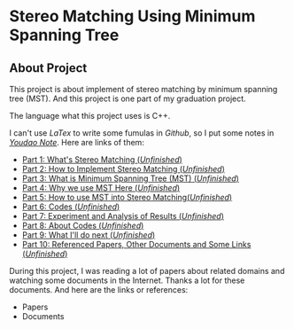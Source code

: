# Stereo Matching Using Minimum Spanning Tree

## About Project

This project is about implement of stereo matching by minimum spanning tree (MST). And this project is one part of my graduation project.

The language what this project uses is C++.

I can't use *LaTex* to write some fumulas in *Github*, so I put some notes in *[Youdao Note](http://note.youdao.com/noteshare?id=4999a00f3ce88583c92f20bfb19a3981)*. Here are links of them:

- [Part 1: What's Stereo Matching (*Unfinished*)](https://github.com/Tenvence)
- [Part 2: How to Implement Stereo Matching (*Unfinished*)](https://github.com/Tenvence)
- [Part 3: What is Minimum Spanning Tree (MST) (*Unfinished*)](https://github.com/Tenvence)
- [Part 4: Why we use MST Here (*Unfinished*)](https://github.com/Tenvence)
- [Part 5: How to use MST into Stereo Matching(*Unfinished*)](https://github.com/Tenvence)
- [Part 6: Codes (*Unfinished*)](https://github.com/Tenvence)
- [Part 7: Experiment and Analysis of Results (*Unfinished*)](https://github.com/Tenvence)
- [Part 8: About Codes (*Unfinished*)](https://github.com/Tenvence)
- [Part 9: What I'll do next (*Unfinished*)](https://github.com/Tenvence)
- [Part 10: Referenced Papers, Other Documents and Some Links (*Unfinished*)](https://github.com/Tenvence)

During this project, I was reading a lot of papers about related domains and watching some documents in the Internet. Thanks a lot for these documents. And here are the links or references:

- Papers
- Documents
